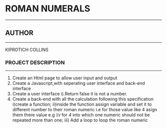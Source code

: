# ROMAN NUMERALS
---
## AUTHOR
---
KIPROTICH COLLINS
### PROJECT DESCRIPTION
---
 1. Create an Html page to allow user input and output
 2. Create a Javascript,with seperating user interface and back-end interface
 3. Create a user interface
    i).Return false it is not a number.
 4. Create a back-end with all the calculation following this specification
     i)create a function;
     ii)inside the function assign variable and set it to different number to their
        roman numeric i.e for those value like 4 asign them there value e.g `IV` for *4*
        into which one numeric should not be repeated more than one;
    iii) Add a loop to loop the roman numeric
